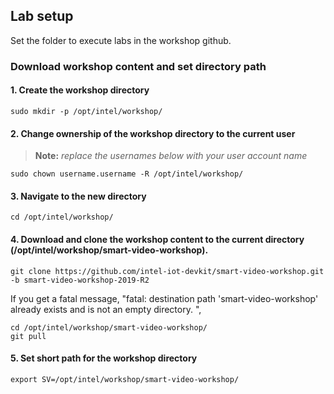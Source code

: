 ## Lab setup
Set the folder to execute labs in the workshop github.

### Download workshop content and set directory path
#### 1. Create the workshop directory

	sudo mkdir -p /opt/intel/workshop/
	
#### 2. Change ownership of the workshop directory to the current user 

> **Note:** *replace the usernames below with your user account name*
		
	sudo chown username.username -R /opt/intel/workshop/

#### 3. Navigate to the new directory

	cd /opt/intel/workshop/

#### 4. Download and clone the workshop content to the current directory (/opt/intel/workshop/smart-video-workshop).

	git clone https://github.com/intel-iot-devkit/smart-video-workshop.git -b smart-video-workshop-2019-R2
	
If you get a fatal message, "fatal: destination path 'smart-video-workshop' already exists and is not an empty directory.
",

	cd /opt/intel/workshop/smart-video-workshop/
	git pull

#### 5. Set short path for the workshop directory

	export SV=/opt/intel/workshop/smart-video-workshop/
